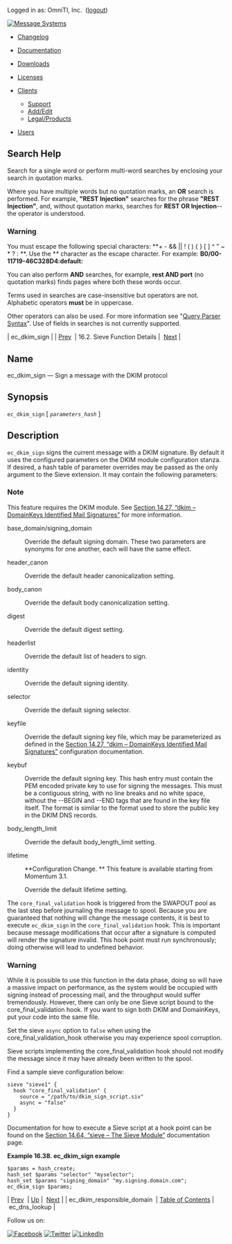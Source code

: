 Logged in as: OmniTI, Inc.  ([logout](https://support.messagesystems.com/logout.php))

[![Message Systems](https://support.messagesystems.com/images/ms-white205.png)](https://support.messagesystems.com/start.php) 

*   [Changelog](https://support.messagesystems.com/start.php?show=changelog)
*   [Documentation](https://support.messagesystems.com/docs/)
*   [Downloads](https://support.messagesystems.com/start.php)

*   [Licenses](https://support.messagesystems.com/license_summary.php)
*   <a href="">Clients</a>
    *   [Support](https://support.messagesystems.com/cs.php)
    *   [Add/Edit](https://support.messagesystems.com/edit_client.php)
    *   [Legal/Products](https://support.messagesystems.com/edit_products.php)
*   [Users](https://support.messagesystems.com/edit_customer.php)

## Search Help

Search for a single word or perform multi-word searches by enclosing your search in quotation marks.

Where you have multiple words but no quotation marks, an **OR** search is performed. For example, **"REST Injection"** searches for the phrase **"REST Injection"**, and, without quotation marks, searches for **REST OR Injection**--the operator is understood.

### Warning

You must escape the following special characters: **+ - && || ! ( ) { } [ ] ^ " ~ * ? : \**. Use the **\** character as the escape character. For example: **B0/00-11719-46C328D4\:default\:**

You can also perform **AND** searches, for example, **rest AND port** (no quotation marks) finds pages where both these words occur.

Terms used in searches are case-insensitive but operators are not. Alphabetic operators **must** be in uppercase.

Other operators can also be used. For more information see "[Query Parser Syntax](https://lucene.apache.org/core/old_versioned_docs/versions/3_0_0/queryparsersyntax.html)". Use of fields in searches is not currently supported.

| ec_dkim_sign |
| [Prev](sieve.ref.ec_dkim_responsible_domain.php)  | 16.2. Sieve Function Details |  [Next](sieve.ref.ec_dns_lookup.php) |

<a name="sieve.ref.ec_dkim_sign"></a>
## Name

ec_dkim_sign — Sign a message with the DKIM protocol

## Synopsis

`ec_dkim_sign` [ *`parameters_hash`* ]

<a name="idp29433072"></a>
## Description

`ec_dkim_sign` signs the current message with a DKIM signature. By default it uses the configured parameters on the DKIM module configuration stanza. If desired, a hash table of parameter overrides may be passed as the only argument to the Sieve extension. It may contain the following parameters:

### Note

This feature requires the DKIM module. See [Section 14.27, “dkim – DomainKeys Identified Mail Signatures”](modules.dkim.php "14.27. dkim – DomainKeys Identified Mail Signatures") for more information.

<dl class="variablelist">

<dt>base_domain/signing_domain</dt>

<dd>

Override the default signing domain. These two parameters are synonyms for one another, each will have the same effect.

</dd>

<dt>header_canon</dt>

<dd>

Override the default header canonicalization setting.

</dd>

<dt>body_canon</dt>

<dd>

Override the default body canonicalization setting.

</dd>

<dt>digest</dt>

<dd>

Override the default digest setting.

</dd>

<dt>headerlist</dt>

<dd>

Override the default list of headers to sign.

</dd>

<dt>identity</dt>

<dd>

Override the default signing identity.

</dd>

<dt>selector</dt>

<dd>

Override the default signing selector.

</dd>

<dt>keyfile</dt>

<dd>

Override the default signing key file, which may be parameterized as defined in the [Section 14.27, “dkim – DomainKeys Identified Mail Signatures”](modules.dkim.php "14.27. dkim – DomainKeys Identified Mail Signatures") configuration documentation.

</dd>

<dt>keybuf</dt>

<dd>

Override the default signing key. This hash entry must contain the PEM encoded private key to use for signing the messages. This must be a contiguous string, with no line breaks and no white space, without the --BEGIN and --END tags that are found in the key file itself. The format is similar to the format used to store the public key in the DKIM DNS records.

</dd>

<dt>body_length_limit</dt>

<dd>

Override the default body_length_limit setting.

</dd>

<dt>lifetime</dt>

<dd>

**Configuration Change. ** This feature is available starting from Momentum 3.1.

Override the default lifetime setting.

</dd>

</dl>

The `core_final_validation` hook is triggered from the SWAPOUT pool as the last step before journaling the message to spool. Because you are guaranteed that nothing will change the message contents, it is best to execute `ec_dkim_sign` in the `core_final_validation` hook. This is important because message modifications that occur after a signature is computed will render the signature invalid. This hook point must run synchronously; doing otherwise will lead to undefined behavior.

### Warning

While it is possible to use this function in the data phase, doing so will have a massive impact on performance, as the system would be occupied with signing instead of processing mail, and the throughput would suffer tremendously. However, there can only be one Sieve script bound to the core_final_validation hook. If you want to sign both DKIM and DomainKeys, put your code into the same file.

Set the sieve `async` option to `false` when using the core_final_validation_hook otherwise you may experience spool corruption.

Sieve scripts implementing the core_final_validation hook should not modify the message since it may have already been written to the spool.

Find a sample sieve configuration below:

```
sieve "sieve1" {
  hook "core_final_validation" {
    source = "/path/to/dkim_sign_script.siv"
    async = "false"
  }
}
```

Documentation for how to execute a Sieve script at a hook point can be found on the [Section 14.64, “sieve – The Sieve Module”](modules.sieve.php "14.64. sieve – The Sieve Module") documentation page.

<a name="example.ec_dkim_sign"></a>

**Example 16.38. ec_dkim_sign example**

```
$params = hash_create;
hash_set $params "selector" "myselector";
hash_set $params "signing_domain" "my.signing.domain.com";
ec_dkim_sign $params;
```

| [Prev](sieve.ref.ec_dkim_responsible_domain.php)  | [Up](sieve.ref.files.php) |  [Next](sieve.ref.ec_dns_lookup.php) |
| ec_dkim_responsible_domain  | [Table of Contents](index.php) |  ec_dns_lookup |

Follow us on:

[![Facebook](https://support.messagesystems.com/images/icon-facebook.png)](http://www.facebook.com/messagesystems) [![Twitter](https://support.messagesystems.com/images/icon-twitter.png)](http://twitter.com/#!/MessageSystems) [![LinkedIn](https://support.messagesystems.com/images/icon-linkedin.png)](http://www.linkedin.com/company/message-systems)